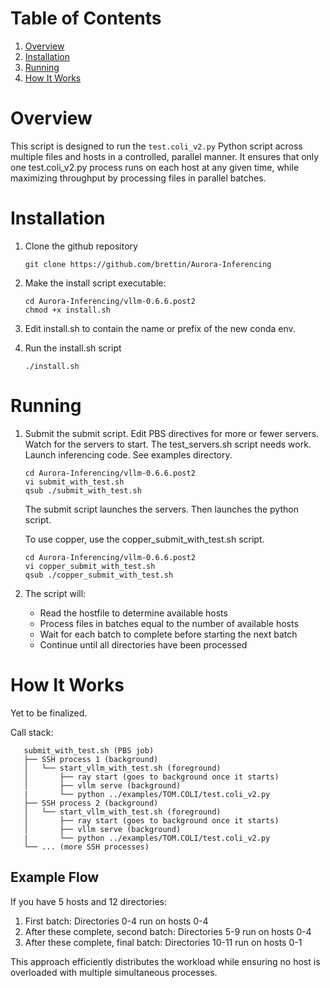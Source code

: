 # Table of Contents
1. [Overview](#overview)
2. [Installation](#installation)
3. [Running](#running)
4. [How It Works](#how-it-works)

# Overview

This script is designed to run the `test.coli_v2.py` Python script across multiple files and hosts in a controlled, parallel manner. It ensures that only one test.coli_v2.py process runs on each host at any given time, while maximizing throughput by processing files in parallel batches.

# Installation

1. Clone the github repository

   ```
   git clone https://github.com/brettin/Aurora-Inferencing
   ```

2. Make the install script executable:

   ```
   cd Aurora-Inferencing/vllm-0.6.6.post2
   chmod +x install.sh
   ```

3. Edit install.sh to contain the name or prefix of the new conda env.

4. Run the install.sh script

   ```
   ./install.sh
   ```

# Running

1. Submit the submit script. Edit PBS directives for more or fewer servers.
   Watch for the servers to start. The test_servers.sh script needs work.
   Launch inferencing code. See examples directory.


   ```
   cd Aurora-Inferencing/vllm-0.6.6.post2
   vi submit_with_test.sh
   qsub ./submit_with_test.sh
   ```

   The submit script launches the servers. Then launches the python script.

   To use copper, use the copper_submit_with_test.sh script.

   ```
   cd Aurora-Inferencing/vllm-0.6.6.post2
   vi copper_submit_with_test.sh
   qsub ./copper_submit_with_test.sh
   ```

3. The script will:
   - Read the hostfile to determine available hosts
   - Process files in batches equal to the number of available hosts
   - Wait for each batch to complete before starting the next batch
   - Continue until all directories have been processed

# How It Works

Yet to be finalized.

Call stack:
```
   submit_with_test.sh (PBS job)
   ├── SSH process 1 (background)
   │   └── start_vllm_with_test.sh (foreground)
   │       ├── ray start (goes to background once it starts)
   │       ├── vllm serve (background)
   |       └── python ../examples/TOM.COLI/test.coli_v2.py
   ├── SSH process 2 (background)
   │   └── start_vllm_with_test.sh (foreground)
   │       ├── ray start (goes to background once it starts)
   │       ├── vllm serve (background)
   |       └── python ../examples/TOM.COLI/test.coli_v2.py
   └── ... (more SSH processes)
```
## Example Flow
If you have 5 hosts and 12 directories:
1. First batch: Directories 0-4 run on hosts 0-4
2. After these complete, second batch: Directories 5-9 run on hosts 0-4
3. After these complete, final batch: Directories 10-11 run on hosts 0-1

This approach efficiently distributes the workload while ensuring no host is overloaded with multiple simultaneous processes.

